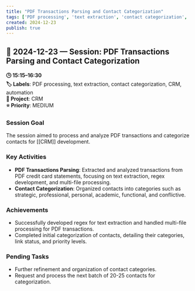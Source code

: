 ```yaml
---
title: "PDF Transactions Parsing and Contact Categorization"
tags: ['PDF processing', 'text extraction', 'contact categorization', 'CRM', 'automation']
created: 2024-12-23
publish: true
---
```


## 📅 2024-12-23 — Session: PDF Transactions Parsing and Contact Categorization

**🕒 15:15–16:30**  
**🏷️ Labels**: PDF processing, text extraction, contact categorization, CRM, automation  
**📂 Project**: CRM  
**⭐ Priority**: MEDIUM  


### Session Goal
The session aimed to process and analyze PDF transactions and categorize contacts for [[CRM]] development.

### Key Activities
- **PDF Transactions Parsing**: Extracted and analyzed transactions from PDF credit card statements, focusing on text extraction, regex development, and multi-file processing.
- **Contact Categorization**: Organized contacts into categories such as strategic, professional, personal, academic, functional, and conflictive.

### Achievements
- Successfully developed regex for text extraction and handled multi-file processing for PDF transactions.
- Completed initial categorization of contacts, detailing their categories, link status, and priority levels.

### Pending Tasks
- Further refinement and organization of contact categories.
- Request and process the next batch of 20-25 contacts for categorization.
